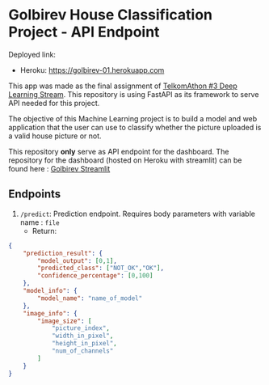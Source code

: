 # Golbirev House Classification Project - API Endpoint

Deployed link:
- Heroku: https://golbirev-01.herokuapp.com

This app was made as the final assignment of [TelkomAthon #3 Deep Learning Stream](https://www.telkomathon.com/). 
This repository is using FastAPI as its framework to serve API needed for this project.

The objective of this Machine Learning project is to build a model and web application that the user can use to classify whether the picture uploaded is a valid house picture or not.

This repository **only** serve as API endpoint for the dashboard. The repository for the dashboard (hosted on Heroku with streamlit) can be found here : [Golbirev Streamlit](https://github.com/putawararevalda/golbirev-streamlit)

## Endpoints

1. `/predict`: Prediction endpoint. Requires body parameters with variable name : `file`
    - Return: 

```json
{
    "prediction_result": {
        "model_output": [0,1], 
        "predicted_class": ["NOT_OK","OK"],
        "confidence_percentage": [0,100]
    },
    "model_info": {
        "model_name": "name_of_model"
    },
    "image_info": {
        "image_size": [
            "picture_index",
            "width_in_pixel",
            "height_in_pixel",
            "num_of_channels"
        ]
    }
}
```


